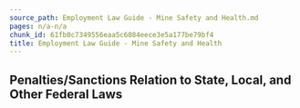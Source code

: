 ```yaml
---
source_path: Employment Law Guide - Mine Safety and Health.md
pages: n/a-n/a
chunk_id: 61fb0c7349556eaa5c6084eece3e5a177be79bf4
title: Employment Law Guide - Mine Safety and Health
---
```

## Penalties/Sanctions Relation to State, Local, and Other Federal Laws
